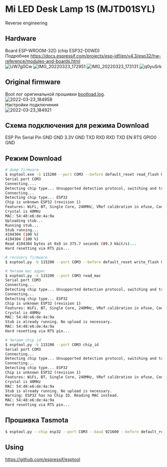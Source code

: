 # Mi LED Desk Lamp 1S (MJTD01SYL)
Reverse engineering

## Hardware
Board ESP-WROOM-32D (chip ESP32-D0WD)  
Подробнее https://docs.espressif.com/projects/esp-idf/en/v4.3/esp32/hw-reference/modules-and-boards.html  
![UW7g0Cw](https://user-images.githubusercontent.com/7299412/159749461-8de5ecc4-f47c-4fe9-b2a0-d89b2eecec2c.jpeg)
![IMG_20220323_172951](https://user-images.githubusercontent.com/7299412/159749481-2a7beabb-daa3-4161-8e19-b79daed45d7b.jpg)
![IMG_20220323_173131](https://user-images.githubusercontent.com/7299412/159749515-72e5212f-d7d3-42cf-9000-adb90c4e3f26.jpg)
![q0yuSrk](https://user-images.githubusercontent.com/7299412/159749577-7cc6ba02-05ac-4623-851c-42d4d3be00c2.jpeg)

## Original firmware
Boot лог оригинальной прошивки [bootload.log](bootload.log).  
![2022-03-23_184958](https://user-images.githubusercontent.com/7299412/159749946-35d36d61-9a2b-47aa-9694-63d8f3dbe30d.png)  
Настройки подключения  
![2022-03-23_184921](https://user-images.githubusercontent.com/7299412/159749940-7e65e552-5700-482f-a036-7aded1ebdb23.png)


## Схема подключения для режима Download
ESP Pin     Serial Pin
GND         GND
3.3V        GND
TXD         RXD
RXD         TXD
EN          RTS
GPIO0       GND

## Режим Download

```sh
# dump firmware 
$ esptool.exe -b 115200 --port COM3 --before default_reset read_flash 0x00000 0x400000 flash_dump_4M.bin
Serial port COM3
Connecting....
Detecting chip type... Unsupported detection protocol, switching and trying again...
Connecting...
Detecting chip type... ESP32
Chip is unknown ESP32 (revision 1)
Features: WiFi, BT, Single Core, 240MHz, VRef calibration in efuse, Coding Scheme 3/4
Crystal is 40MHz
MAC: 54:48:e6:de:4a:9a
Uploading stub...
Running stub...
Stub running...
4194304 (100 %)
4194304 (100 %)
Read 4194304 bytes at 0x0 in 375.7 seconds (89.3 kbit/s)...
Hard resetting via RTS pin...

# recovery firmware
$ esptool.py -b 115200 --port COM3 --before default_reset write_flash 0x00000 flash_dump_4M.bin

# Читаем mac адрес
$ esptool.py -b 115200 --port COM3 read_mac
Serial port COM3
Connecting...
Detecting chip type... Unsupported detection protocol, switching and trying again...
Connecting...
Detecting chip type... ESP32
Chip is unknown ESP32 (revision 1)
Features: WiFi, BT, Single Core, 240MHz, VRef calibration in efuse, Coding Scheme 3/4
Crystal is 40MHz
MAC: 54:48:e6:de:4a:9a
Stub is already running. No upload is necessary.
MAC: 54:48:e6:de:4a:9a
Hard resetting via RTS pin...

# Читаем chip id
$ esptool.py -b 115200 --port COM3 chip_id
Serial port COM3
Connecting...
Detecting chip type... Unsupported detection protocol, switching and trying again...
Connecting...
Detecting chip type... ESP32
Chip is unknown ESP32 (revision 1)
Features: WiFi, BT, Single Core, 240MHz, VRef calibration in efuse, Coding Scheme 3/4
Crystal is 40MHz
MAC: 54:48:e6:de:4a:9a
Stub is already running. No upload is necessary.
Warning: ESP32 has no Chip ID. Reading MAC instead.
MAC: 54:48:e6:de:4a:9a
Hard resetting via RTS pin...
```

## Прошивка Tasmota
```sh
$ esptool.py --chip esp32 --port COM3 --baud 921600 --before default_reset --after hard_reset write_flash -z --flash_mode dout --flash_size detect 0x0 tasmota32.factory.bin

```

## Using
https://github.com/espressif/esptool
